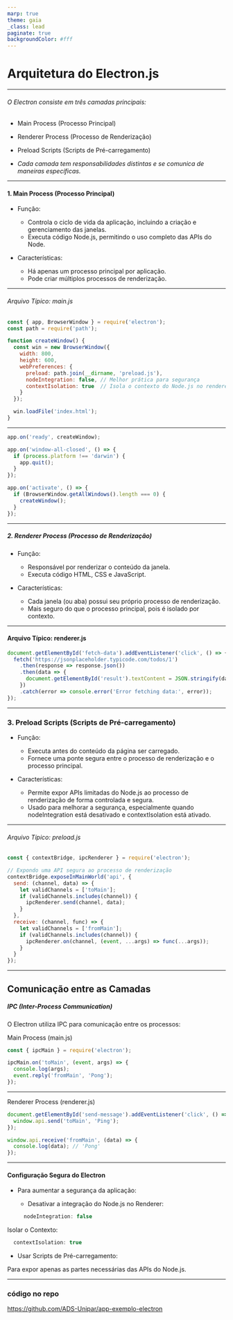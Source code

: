 ```yaml
---
marp: true
theme: gaia
_class: lead
paginate: true
backgroundColor: #fff
---
```


# Arquitetura do Electron.js

---

###### O Electron consiste em três camadas principais:

* Main Process (Processo Principal)
* Renderer Process (Processo de Renderização)
* Preload Scripts (Scripts de Pré-carregamento)


* *Cada camada tem responsabilidades distintas e se comunica de maneiras específicas.*

---

#### 1. Main Process (Processo Principal)

* Função:

  * Controla o ciclo de vida da aplicação, incluindo a criação e gerenciamento das janelas.
  * Executa código Node.js, permitindo o uso completo das APIs do Node.
* Características:

  * Há apenas um processo principal por aplicação.
  * Pode criar múltiplos processos de renderização.

---

###### Arquivo Típico: main.js

```js 
const { app, BrowserWindow } = require('electron');
const path = require('path');

function createWindow() {
  const win = new BrowserWindow({
    width: 800,
    height: 600,
    webPreferences: {
      preload: path.join(__dirname, 'preload.js'),
      nodeIntegration: false, // Melhor prática para segurança
      contextIsolation: true  // Isola o contexto do Node.js no renderer
    }
  });

  win.loadFile('index.html');
}


```

---

```js
app.on('ready', createWindow);

app.on('window-all-closed', () => {
  if (process.platform !== 'darwin') {
    app.quit();
  }
});

app.on('activate', () => {
  if (BrowserWindow.getAllWindows().length === 0) {
    createWindow();
  }
});
```

---
##### 2. Renderer Process (Processo de Renderização)

* Função:

  * Responsável por renderizar o conteúdo da janela.
  * Executa código HTML, CSS e JavaScript.

* Características:

  * Cada janela (ou aba) possui seu próprio processo de renderização.
  * Mais seguro do que o processo principal, pois é isolado por contexto.

---

#### Arquivo Típico: renderer.js

```js
document.getElementById('fetch-data').addEventListener('click', () => {
  fetch('https://jsonplaceholder.typicode.com/todos/1')
    .then(response => response.json())
    .then(data => {
      document.getElementById('result').textContent = JSON.stringify(data, null, 2);
    })
    .catch(error => console.error('Error fetching data:', error));
});

```
---
### 3. Preload Scripts (Scripts de Pré-carregamento)

* Função:

  * Executa antes do conteúdo da página ser carregado.
  * Fornece uma ponte segura entre o processo de renderização e o processo principal.
* Características:
  * Permite expor APIs limitadas do Node.js ao processo de renderização de forma controlada e segura.
  * Usado para melhorar a segurança, especialmente quando nodeIntegration está desativado e contextIsolation está ativado.

---
###### Arquivo Típico: preload.js
```js
const { contextBridge, ipcRenderer } = require('electron');

// Expondo uma API segura ao processo de renderização
contextBridge.exposeInMainWorld('api', {
  send: (channel, data) => {
    let validChannels = ['toMain'];
    if (validChannels.includes(channel)) {
      ipcRenderer.send(channel, data);
    }
  },
  receive: (channel, func) => {
    let validChannels = ['fromMain'];
    if (validChannels.includes(channel)) {
      ipcRenderer.on(channel, (event, ...args) => func(...args));
    }
  }
});

```

---
## Comunicação entre as Camadas

##### IPC (Inter-Process Communication)
O Electron utiliza IPC para comunicação entre os processos:

Main Process (main.js)
```js
const { ipcMain } = require('electron');

ipcMain.on('toMain', (event, args) => {
  console.log(args);
  event.reply('fromMain', 'Pong');
});
```
---

Renderer Process (renderer.js)
```js
document.getElementById('send-message').addEventListener('click', () => {
  window.api.send('toMain', 'Ping');
});

window.api.receive('fromMain', (data) => {
  console.log(data); // 'Pong'
});
```
---

#### Configuração Segura do Electron
* Para aumentar a segurança da aplicação:

  * Desativar a integração do Node.js no Renderer:
  ```js
    nodeIntegration: false
  ```
Isolar o Contexto:
  ```js
    contextIsolation: true
  ```
* Usar Scripts de Pré-carregamento:

Para expor apenas as partes necessárias das APIs do Node.js.

---


### código no repo

https://github.com/ADS-Unipar/app-exemplo-electron


